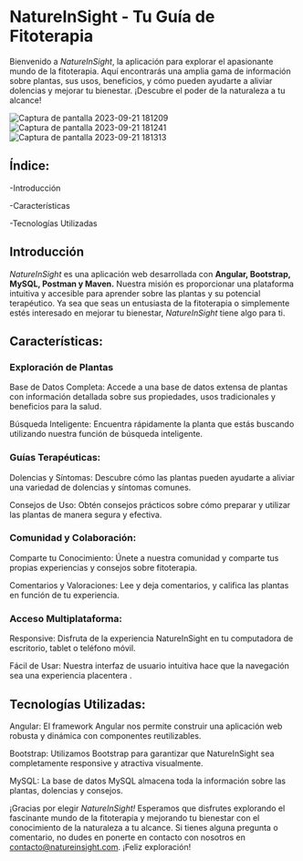 <h1>NatureInSight - Tu Guía de Fitoterapia</h1>


Bienvenido a <em>NatureInSight</em>, la  aplicación para explorar el apasionante mundo de la fitoterapia. Aquí encontrarás una amplia gama de información sobre plantas, sus usos, beneficios, y cómo pueden ayudarte a aliviar dolencias y mejorar tu bienestar. ¡Descubre el poder de la naturaleza a tu alcance!



![Captura de pantalla 2023-09-21 181209](https://github.com/NataliaGM1/Personal_project/assets/133371035/c1a80809-fd44-4fdf-89eb-12b459d472c6)  ![Captura de pantalla 2023-09-21 181241](https://github.com/NataliaGM1/Personal_project/assets/133371035/077b479c-7ed5-40eb-aee1-1b6d32fb997d)       ![Captura de pantalla 2023-09-21 181313](https://github.com/NataliaGM1/Personal_project/assets/133371035/8ed7d532-0481-4240-97e5-7a0ede8de634)






<h2>Índice:</h2>

-Introducción

-Características

-Tecnologías Utilizadas



<h2>Introducción</h2>

<em>NatureInSight</em> es una aplicación web desarrollada con <strong>Angular, Bootstrap, MySQL, Postman y Maven.</strong> Nuestra misión es proporcionar una plataforma intuitiva y accesible para aprender sobre las plantas y su potencial terapéutico. Ya sea que seas un entusiasta de la fitoterapia o simplemente estés interesado en mejorar tu bienestar, <em>NatureInSight</em> tiene algo para ti.

<h2>Características:</h2>

<h3>Exploración de Plantas</h3>
Base de Datos Completa: Accede a una base de datos extensa de plantas con información detallada sobre sus propiedades, usos tradicionales y beneficios para la salud.

Búsqueda Inteligente: Encuentra rápidamente la planta que estás buscando utilizando nuestra función de búsqueda inteligente.

<h3>Guías Terapéuticas:</h3>

Dolencias y Síntomas: Descubre cómo las plantas pueden ayudarte a aliviar una variedad de dolencias y síntomas comunes.

Consejos de Uso: Obtén consejos prácticos sobre cómo preparar y utilizar las plantas de manera segura y efectiva.

<h3>Comunidad y Colaboración:</h3>

Comparte tu Conocimiento: Únete a nuestra comunidad y comparte tus propias experiencias y consejos sobre fitoterapia.

Comentarios y Valoraciones: Lee y deja comentarios, y califica las plantas en función de tu experiencia.

<h3>Acceso Multiplataforma:</h3>

Responsive: Disfruta de la experiencia NatureInSight en tu computadora de escritorio, tablet o teléfono móvil.

Fácil de Usar: Nuestra interfaz de usuario intuitiva hace que la navegación sea una experiencia placentera
.
<h2>Tecnologías Utilizadas:</h2>

Angular: El framework Angular nos permite construir una aplicación web robusta y dinámica con componentes reutilizables.

Bootstrap: Utilizamos Bootstrap para garantizar que NatureInSight sea completamente responsive y atractiva visualmente.

MySQL: La base de datos MySQL almacena toda la información sobre las plantas, dolencias y consejos.

¡Gracias por elegir <em>NatureInSight!</em> Esperamos que disfrutes explorando el fascinante mundo de la fitoterapia y mejorando tu bienestar con el conocimiento de la naturaleza a tu alcance. Si tienes alguna pregunta o comentario, no dudes en ponerte en contacto con nosotros en contacto@natureinsight.com. ¡Feliz exploración!
